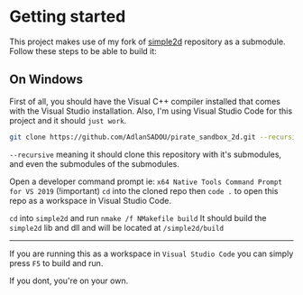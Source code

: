 # Getting started

This project makes use of my fork of [simple2d](https://github.com/AdlanSADOU/simple2d) repository as a submodule.
Follow these steps to be able to build it:

## On Windows

First of all, you should have the Visual C++ compiler installed that comes with the Visual Studio installation.
Also, I'm using Visual Studio Code for this project and it should `just work`.



```bash
git clone https://github.com/AdlanSADOU/pirate_sandbox_2d.git --recursive
```
 `--recursive` meaning it should clone this repository with it's submodules, and even the submodules of the submodules.

Open a developer command prompt ie: `x64 Native Tools Command Prompt for VS 2019` (!important)
`cd` into the cloned repo then `code .` to open this repo as a workspace in Visual Studio Code.

`cd` into `simple2d` and run `nmake /f NMakefile build`
It should build the `simple2d` lib and dll and will be located at `/simple2d/build`

---

If you are running this as a workspace in `Visual Studio Code` you can simply press `F5` to build and run.

If you dont, you're on your own.
